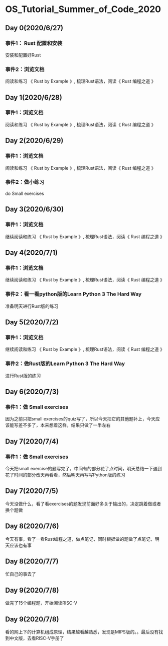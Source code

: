# OS_Tutorial_Summer_of_Code_2020


## Day 0(2020/6/27)

### 事件1： Rust 配置和安装

安装和配置好Rust

### 事件2：浏览文档

阅读和练习 《 Rust by Example 》, 梳理Rust语法，阅读《 Rust 编程之道 》


## Day 1(2020/6/28)


### 事件1：浏览文档

阅读和练习 《 Rust by Example 》, 梳理Rust语法，阅读《 Rust 编程之道 》

## Day 2(2020/6/29)


### 事件1：浏览文档

阅读和练习 《 Rust by Example 》, 梳理Rust语法，阅读《 Rust 编程之道 》

### 事件2：做小练习

do Small exercises 

## Day 3(2020/6/30)


### 事件1：浏览文档

继续阅读和练习 《 Rust by Example 》, 梳理Rust语法，阅读《 Rust 编程之道 》

## Day 4(2020/7/1)


### 事件1：浏览文档

继续阅读和练习 《 Rust by Example 》, 梳理Rust语法，阅读《 Rust 编程之道 》

### 事件2：看一看python版的Learn Python 3 The Hard Way

准备明天进行Rust版的练习

## Day 5(2020/7/2)


### 事件1：浏览文档

继续阅读和练习 《 Rust by Example 》, 梳理Rust语法，阅读《 Rust 编程之道 》

### 事件2：做Rust版的Learn Python 3 The Hard Way

进行Rust版的练习

## Day 6(2020/7/3)


### 事件1：做 Small exercises

因为之前只把small exercises的quiz写了，所以今天把它的其他题补上，今天应该能写差不多了，本来想着这样，结果只做了一半左右

## Day 7(2020/7/4)


### 事件1：做 Small exercises

今天把small exercise的题写完了，中间有的部分花了点时间，明天总结一下遇到花了时间的部分改天再看看，然后明天再写写Python版的练习


## Day 7(2020/7/5)


今天没做什么，看了看exercises的题发现前面好多关于输出的，决定跳着做或者换个题做


## Day 8(2020/7/6)

今天有事，看了一看Rust编程之道，做点笔记，同时根据做的题做了点笔记，明天应该也有事

## Day 8(2020/7/7)
忙自己的事去了

## Day 9(2020/7/8)
做完了15个编程题，开始阅读RISC-V

## Day 9(2020/7/8)
看的网上下的计算机组成原理，结果越看越熟悉，发现是MIPS版的。。最后没有找到中文版，去看RISC-V手册了


